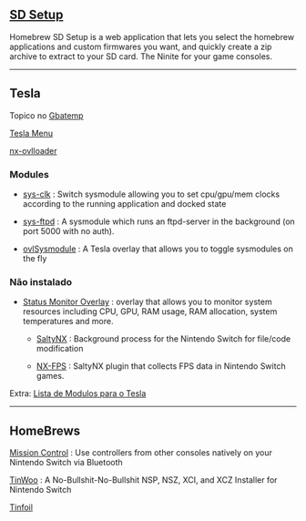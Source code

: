 ## [SD Setup](https://www.sdsetup.com/console?switch)

Homebrew SD Setup is a web application that lets you select the homebrew applications and custom firmwares you want, and quickly create a zip archive to extract to your SD card. The Ninite for your game consoles.

---

## **Tesla**

Topico no [Gbatemp](https://gbatemp.net/threads/tesla-the-nintendo-switch-overlay-menu.557362/)

[Tesla Menu](https://github.com/WerWolv/Tesla-Menu)

[nx-ovlloader](https://github.com/WerWolv/nx-ovlloader)

### Modules

* [sys-clk](https://github.com/retronx-team/sys-clk/) : Switch sysmodule allowing you to set cpu/gpu/mem clocks according to the running application and docked state

* [sys-ftpd](https://github.com/cathery/sys-ftpd-light/) : A sysmodule which runs an ftpd-server in the background (on port 5000 with no auth).

* [ovlSysmodule](https://github.com/WerWolv/ovl-sysmodules) : A Tesla overlay that allows you to toggle sysmodules on the fly

### Não instalado

* [Status Monitor Overlay](https://github.com/masagrator/Status-Monitor-Overlay) : overlay that allows you to monitor system resources including CPU, GPU, RAM usage, RAM allocation, system temperatures and more.

    * [SaltyNX](https://github.com/masagrator/SaltyNX) : Background process for the Nintendo Switch for file/code modification

    * [NX-FPS](https://github.com/masagrator/NX-FPS) : SaltyNX plugin that collects FPS data in Nintendo Switch games.

Extra: [Lista de Modulos para o Tesla](https://github.com/n00mkrad/tesla-overlays-list)

---

## HomeBrews

[Mission Control](https://github.com/ndeadly/MissionControl) : Use controllers from other consoles natively on your Nintendo Switch via Bluetooth

[TinWoo](https://github.com/mrdude2478/TinWoo) : A No-Bullshit-No-Bullshit NSP, NSZ, XCI, and XCZ Installer for Nintendo Switch

[Tinfoil](https://tinfoil.io/)
